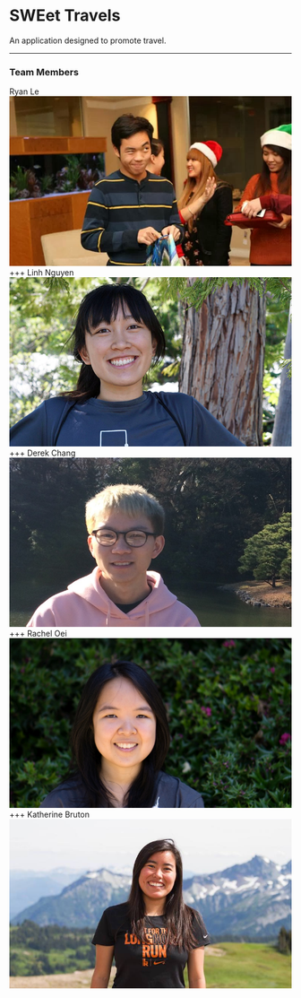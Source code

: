 # SWEet Travels

An application designed to promote travel.

---

### Team Members

Ryan Le
![Ryan](frontend/src/img/about/ryan.jpeg)
+++
Linh Nguyen
![Linh](frontend/src/img/about/linh.jpg)
+++
Derek Chang
![Derek](frontend/src/img/about/derek.jpg)
+++
Rachel Oei
![Rachel](frontend/src/img/about/rachel.jpg)
+++
Katherine Bruton
![Katherine](frontend/src/img/about/katherine.jpg)




